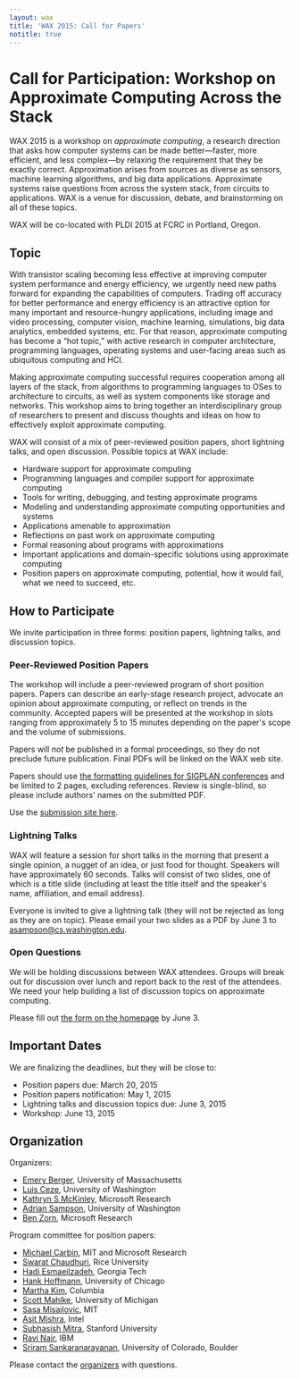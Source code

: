 ```yaml
---
layout: wax
title: 'WAX 2015: Call for Papers'
notitle: true
---
```

# Call for Participation: Workshop on Approximate Computing Across the Stack

WAX 2015 is a workshop on *approximate computing*, a research direction that asks how computer systems can be made better—faster, more efficient, and less complex—by relaxing the requirement that they be exactly correct. Approximation arises from sources as diverse as sensors, machine learning algorithms, and big data applications. Approximate systems raise questions from across the system stack, from circuits to applications. WAX is a venue for discussion, debate, and brainstorming on all of these topics.

WAX will be co-located with PLDI 2015 at FCRC in Portland, Oregon.

## Topic

With transistor scaling becoming less effective at improving computer system performance and energy efficiency, we urgently need new paths forward for expanding the capabilities of computers. Trading off accuracy for better performance and energy efficiency is an attractive option for many important and resource-hungry applications, including image and video processing, computer vision, machine learning, simulations, big data analytics, embedded systems, etc. For that reason, approximate computing has become a “hot topic,” with active research in computer architecture, programming languages, operating systems and user-facing areas such as ubiquitous computing and HCI.

Making approximate computing successful requires cooperation among all layers of the stack, from algorithms to programming languages to OSes to architecture to circuits, as well as system components like storage and networks. This workshop aims to bring together an interdisciplinary group of researchers to present and discuss thoughts and ideas on how to effectively exploit approximate computing.

WAX will consist of a mix of peer-reviewed position papers, short lightning talks, and open discussion. Possible topics at WAX include:

- Hardware support for approximate computing
- Programming languages and compiler support for approximate computing
- Tools for writing, debugging, and testing approximate programs
- Modeling and understanding approximate computing opportunities and systems
- Applications amenable to approximation
- Reflections on past work on approximate computing
- Formal reasoning about programs with approximations
- Important applications and domain-specific solutions using approximate computing
- Position papers on approximate computing, potential, how it would fail, what we need to succeed, etc.

## How to Participate

We invite participation in three forms: position papers, lightning talks, and discussion topics.

### Peer-Reviewed Position Papers

The workshop will include a peer-reviewed program of short position papers. Papers can describe an early-stage research project, advocate an opinion about approximate computing, or reflect on trends in the community. Accepted papers will be presented at the workshop in slots ranging from approximately 5 to 15 minutes depending on the paper's scope and the volume of submissions.

Papers will *not* be published in a formal proceedings, so they do not preclude future publication. Final PDFs will be linked on the WAX web site.

Papers should use [the formatting guidelines for SIGPLAN conferences][sigplanconf] and be limited to 2 pages, excluding references. Review is single-blind, so please include authors' names on the submitted PDF.

[sigplanconf]: http://www.sigplan.org/Resources/Author/

Use the [submission site here][hotcrp].

[hotcrp]: {{site.base}}/wax2015/crp/

### Lightning Talks

WAX will feature a session for short talks in the morning that present a single opinion, a nugget of an idea, or just food for thought. Speakers will have approximately 60 seconds. Talks will consist of two slides, one of which is a title slide (including at least the title itself and the speaker's name, affiliation, and email address).

Everyone is invited to give a lightning talk (they will not be rejected as long as they are on topic). Please email your two slides as a PDF by June 3 to [asampson@cs.washington.edu](mailto:asampson@cs.washington.edu).

### Open Questions

We will be holding discussions between WAX attendees. Groups will break out for discussion over lunch and report back to the rest of the attendees. We need your help building a list of discussion topics on approximate computing.

Please fill out [the form on the homepage](http://sampa.cs.washington.edu/wax2015/) by June 3.

## Important Dates

We are finalizing the deadlines, but they will be close to:

* Position papers due: March 20, 2015
* Position papers notification: May 1, 2015
* Lightning talks and discussion topics due: June 3, 2015
* Workshop: June 13, 2015

## Organization

Organizers:

* [Emery Berger][], University of Massachusetts
* [Luis Ceze][], University of Washington
* [Kathryn S McKinley][], Microsoft Research
* [Adrian Sampson][], University of Washington
* [Ben Zorn][], Microsoft Research

Program committee for position papers:

* [Michael Carbin][], MIT and Microsoft Research
* [Swarat Chaudhuri][], Rice University
* [Hadi Esmaeilzadeh][], Georgia Tech
* [Hank Hoffmann][], University of Chicago
* [Martha Kim][], Columbia
* [Scott Mahlke][], University of Michigan
* [Sasa Misailovic][], MIT
* [Asit Mishra][], Intel
* [Subhasish Mitra][], Stanford University
* [Ravi Nair][], IBM
* [Sriram Sankaranarayanan][], University of Colorado, Boulder

Please contact the [organizers][] with questions.

[Sriram Sankaranarayanan]: http://www.cs.colorado.edu/~srirams/
[Ravi Nair]: http://researcher.watson.ibm.com/researcher/view.php?person=us-nair
[Asit Mishra]: http://www.cse.psu.edu/~amishra/
[Subhasish Mitra]: http://web.stanford.edu/~subh/
[Sasa Misailovic]: http://people.csail.mit.edu/misailo/
[Scott Mahlke]: http://web.eecs.umich.edu/~mahlke/
[Martha Kim]: http://www.cs.columbia.edu/~martha/
[Hank Hoffmann]: http://people.cs.uchicago.edu/~hankhoffmann/
[Hadi Esmaeilzadeh]: http://www.cc.gatech.edu/~hadi/
[Swarat Chaudhuri]: http://www.cs.rice.edu/~sc40/
[Michael Carbin]: http://people.csail.mit.edu/mcarbin/
[Ben Zorn]: http://research.microsoft.com/en-us/people/zorn/
[Emery Berger]: http://emeryberger.com/
[Adrian Sampson]: http://homes.cs.washington.edu/~asampson/
[Kathryn S McKinley]: http://research.microsoft.com/en-us/people/mckinley/
[Luis Ceze]: http://homes.cs.washington.edu/~luisceze/
[organizers]: mailto:wax2015@cs.washington.edu
